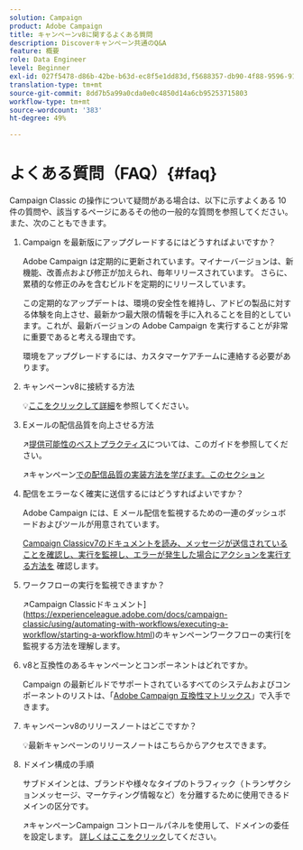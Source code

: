 ```yaml
---
solution: Campaign
product: Adobe Campaign
title: キャンペーンv8に関するよくある質問
description: Discoverキャンペーン共通のQ&A
feature: 概要
role: Data Engineer
level: Beginner
exl-id: 027f5478-d86b-42be-b63d-ec8f5e1dd83d,f5688357-db90-4f88-9596-91e9d0a20d75
translation-type: tm+mt
source-git-commit: 8dd7b5a99a0cda0e0c4850d14a6cb95253715803
workflow-type: tm+mt
source-wordcount: '383'
ht-degree: 49%

---
```


# よくある質問（FAQ）{#faq}

Campaign Classic の操作について疑問がある場合は、以下に示すよくある 10 件の質問や、該当するページにあるその他の一般的な質問を参照してください。また、次のこともできます。

1. Campaign を最新版にアップグレードするにはどうすればよいですか？

   Adobe Campaign は定期的に更新されています。マイナーバージョンは、新機能、改善点および修正が加えられ、毎年リリースされています。 さらに、累積的な修正のみを含むビルドを定期的にリリースしています。

   この定期的なアップデートは、環境の安全性を維持し、アドビの製品に対する体験を向上させ、最新かつ最大限の情報を手に入れることを目的としています。これが、最新バージョンの Adobe Campaign を実行することが非常に重要であると考える理由です。

   環境をアップグレードするには、カスタマーケアチームに連絡する必要があります。

1. キャンペーンv8に接続する方法

   :bulb:[ここをクリックして詳細](connect.md)を参照してください。

1. Eメールの配信品質を向上させる方法

   :arrow_upper_right:[提供可能性のベストプラクティス](https://experienceleague.adobe.com/docs/deliverability-learn/deliverability-best-practice-guide/introduction.html?lang=ja)については、このガイドを参照してください。

   :arrow_upper_right:キャンペーン[での配信品質の実装方法を学びます。このセクション](https://experienceleague.adobe.com/docs/deliverability-learn/deliverability-best-practice-guide/additional-resources/general-resources.html)

1. 配信をエラーなく確実に送信するにはどうすればよいですか？

   Adobe Campaign には、E メール配信を監視するための一連のダッシュボードおよびツールが用意されています。

   [Campaign Classicv7のドキュメントを読み、メッセージが送信されていることを確認し、実行を監視し、エラーが発生した場合にアクションを実行する方法を](https://experienceleague.adobe.com/docs/campaign-classic/using/sending-messages/monitoring-deliveries/about-delivery-monitoring.html) 確認します。

1. ワークフローの実行を監視できますか？

   :arrow_upper_right:Campaign Classicドキュメント](https://experienceleague.adobe.com/docs/campaign-classic/using/automating-with-workflows/executing-a-workflow/starting-a-workflow.html)のキャンペーンワークフローの実行[を監視する方法を理解します。

1. v8と互換性のあるキャンペーンとコンポーネントはどれですか。

   Campaign の最新ビルドでサポートされているすべてのシステムおよびコンポーネントのリストは、「[Adobe Campaign 互換性マトリックス](compatibility-matrix.md)」で入手できます。

1. キャンペーンv8のリリースノートはどこですか？

   :bulb:最新キャンペーンのリリースノートはこちらからアクセスできます。

1. ドメイン構成の手順

   サブドメインとは、ブランドや様々なタイプのトラフィック（トランザクションメッセージ、マーケティング情報など）を分離するために使用できるドメインの区分です。

   :arrow_upper_right:キャンペーンCampaign コントロールパネルを使用して、ドメインの委任を設定します。 [詳しくはここをクリック](https://experienceleague.adobe.com/docs/control-panel/using/subdomains-and-certificates/subdomains-branding.html)してください。
